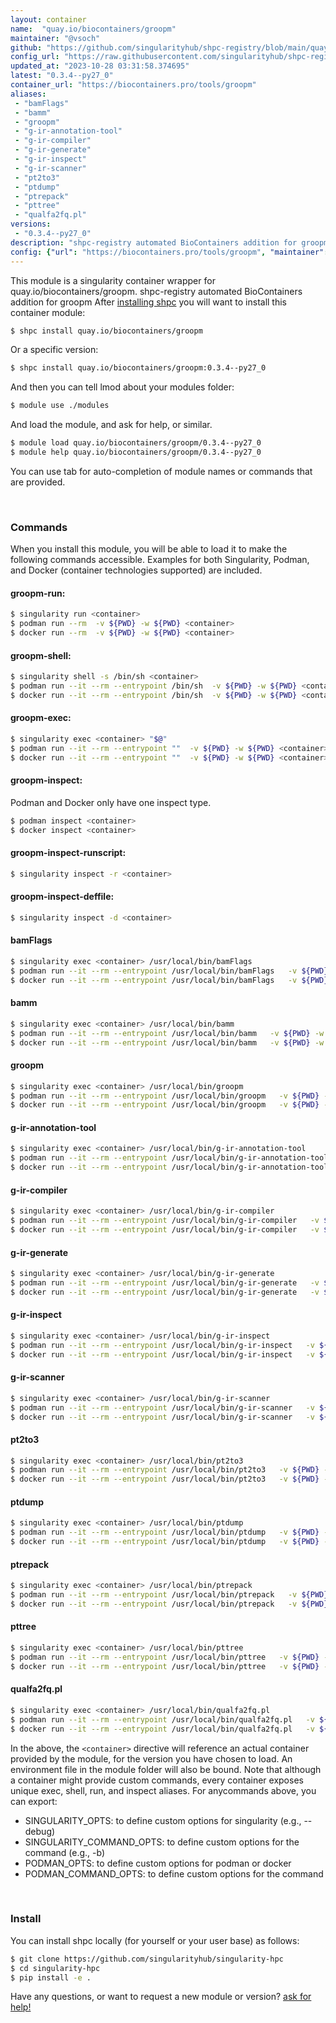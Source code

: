 ```yaml
---
layout: container
name:  "quay.io/biocontainers/groopm"
maintainer: "@vsoch"
github: "https://github.com/singularityhub/shpc-registry/blob/main/quay.io/biocontainers/groopm/container.yaml"
config_url: "https://raw.githubusercontent.com/singularityhub/shpc-registry/main/quay.io/biocontainers/groopm/container.yaml"
updated_at: "2023-10-28 03:31:58.374695"
latest: "0.3.4--py27_0"
container_url: "https://biocontainers.pro/tools/groopm"
aliases:
 - "bamFlags"
 - "bamm"
 - "groopm"
 - "g-ir-annotation-tool"
 - "g-ir-compiler"
 - "g-ir-generate"
 - "g-ir-inspect"
 - "g-ir-scanner"
 - "pt2to3"
 - "ptdump"
 - "ptrepack"
 - "pttree"
 - "qualfa2fq.pl"
versions:
 - "0.3.4--py27_0"
description: "shpc-registry automated BioContainers addition for groopm"
config: {"url": "https://biocontainers.pro/tools/groopm", "maintainer": "@vsoch", "description": "shpc-registry automated BioContainers addition for groopm", "latest": {"0.3.4--py27_0": "sha256:4515ada6ab1fbf183ddd847e7549c2b5960fe5d7a8a7907fb60e713cd6d1102e"}, "tags": {"0.3.4--py27_0": "sha256:4515ada6ab1fbf183ddd847e7549c2b5960fe5d7a8a7907fb60e713cd6d1102e"}, "docker": "quay.io/biocontainers/groopm", "aliases": {"bamFlags": "/usr/local/bin/bamFlags", "bamm": "/usr/local/bin/bamm", "groopm": "/usr/local/bin/groopm", "g-ir-annotation-tool": "/usr/local/bin/g-ir-annotation-tool", "g-ir-compiler": "/usr/local/bin/g-ir-compiler", "g-ir-generate": "/usr/local/bin/g-ir-generate", "g-ir-inspect": "/usr/local/bin/g-ir-inspect", "g-ir-scanner": "/usr/local/bin/g-ir-scanner", "pt2to3": "/usr/local/bin/pt2to3", "ptdump": "/usr/local/bin/ptdump", "ptrepack": "/usr/local/bin/ptrepack", "pttree": "/usr/local/bin/pttree", "qualfa2fq.pl": "/usr/local/bin/qualfa2fq.pl"}}
---
```


This module is a singularity container wrapper for quay.io/biocontainers/groopm.
shpc-registry automated BioContainers addition for groopm
After [installing shpc](#install) you will want to install this container module:


```bash
$ shpc install quay.io/biocontainers/groopm
```

Or a specific version:

```bash
$ shpc install quay.io/biocontainers/groopm:0.3.4--py27_0
```

And then you can tell lmod about your modules folder:

```bash
$ module use ./modules
```

And load the module, and ask for help, or similar.

```bash
$ module load quay.io/biocontainers/groopm/0.3.4--py27_0
$ module help quay.io/biocontainers/groopm/0.3.4--py27_0
```

You can use tab for auto-completion of module names or commands that are provided.

<br>

### Commands

When you install this module, you will be able to load it to make the following commands accessible.
Examples for both Singularity, Podman, and Docker (container technologies supported) are included.

#### groopm-run:

```bash
$ singularity run <container>
$ podman run --rm  -v ${PWD} -w ${PWD} <container>
$ docker run --rm  -v ${PWD} -w ${PWD} <container>
```

#### groopm-shell:

```bash
$ singularity shell -s /bin/sh <container>
$ podman run --it --rm --entrypoint /bin/sh  -v ${PWD} -w ${PWD} <container>
$ docker run --it --rm --entrypoint /bin/sh  -v ${PWD} -w ${PWD} <container>
```

#### groopm-exec:

```bash
$ singularity exec <container> "$@"
$ podman run --it --rm --entrypoint ""  -v ${PWD} -w ${PWD} <container> "$@"
$ docker run --it --rm --entrypoint ""  -v ${PWD} -w ${PWD} <container> "$@"
```

#### groopm-inspect:

Podman and Docker only have one inspect type.

```bash
$ podman inspect <container>
$ docker inspect <container>
```

#### groopm-inspect-runscript:

```bash
$ singularity inspect -r <container>
```

#### groopm-inspect-deffile:

```bash
$ singularity inspect -d <container>
```


#### bamFlags

```bash
$ singularity exec <container> /usr/local/bin/bamFlags
$ podman run --it --rm --entrypoint /usr/local/bin/bamFlags   -v ${PWD} -w ${PWD} <container> -c " $@"
$ docker run --it --rm --entrypoint /usr/local/bin/bamFlags   -v ${PWD} -w ${PWD} <container> -c " $@"
```


#### bamm

```bash
$ singularity exec <container> /usr/local/bin/bamm
$ podman run --it --rm --entrypoint /usr/local/bin/bamm   -v ${PWD} -w ${PWD} <container> -c " $@"
$ docker run --it --rm --entrypoint /usr/local/bin/bamm   -v ${PWD} -w ${PWD} <container> -c " $@"
```


#### groopm

```bash
$ singularity exec <container> /usr/local/bin/groopm
$ podman run --it --rm --entrypoint /usr/local/bin/groopm   -v ${PWD} -w ${PWD} <container> -c " $@"
$ docker run --it --rm --entrypoint /usr/local/bin/groopm   -v ${PWD} -w ${PWD} <container> -c " $@"
```


#### g-ir-annotation-tool

```bash
$ singularity exec <container> /usr/local/bin/g-ir-annotation-tool
$ podman run --it --rm --entrypoint /usr/local/bin/g-ir-annotation-tool   -v ${PWD} -w ${PWD} <container> -c " $@"
$ docker run --it --rm --entrypoint /usr/local/bin/g-ir-annotation-tool   -v ${PWD} -w ${PWD} <container> -c " $@"
```


#### g-ir-compiler

```bash
$ singularity exec <container> /usr/local/bin/g-ir-compiler
$ podman run --it --rm --entrypoint /usr/local/bin/g-ir-compiler   -v ${PWD} -w ${PWD} <container> -c " $@"
$ docker run --it --rm --entrypoint /usr/local/bin/g-ir-compiler   -v ${PWD} -w ${PWD} <container> -c " $@"
```


#### g-ir-generate

```bash
$ singularity exec <container> /usr/local/bin/g-ir-generate
$ podman run --it --rm --entrypoint /usr/local/bin/g-ir-generate   -v ${PWD} -w ${PWD} <container> -c " $@"
$ docker run --it --rm --entrypoint /usr/local/bin/g-ir-generate   -v ${PWD} -w ${PWD} <container> -c " $@"
```


#### g-ir-inspect

```bash
$ singularity exec <container> /usr/local/bin/g-ir-inspect
$ podman run --it --rm --entrypoint /usr/local/bin/g-ir-inspect   -v ${PWD} -w ${PWD} <container> -c " $@"
$ docker run --it --rm --entrypoint /usr/local/bin/g-ir-inspect   -v ${PWD} -w ${PWD} <container> -c " $@"
```


#### g-ir-scanner

```bash
$ singularity exec <container> /usr/local/bin/g-ir-scanner
$ podman run --it --rm --entrypoint /usr/local/bin/g-ir-scanner   -v ${PWD} -w ${PWD} <container> -c " $@"
$ docker run --it --rm --entrypoint /usr/local/bin/g-ir-scanner   -v ${PWD} -w ${PWD} <container> -c " $@"
```


#### pt2to3

```bash
$ singularity exec <container> /usr/local/bin/pt2to3
$ podman run --it --rm --entrypoint /usr/local/bin/pt2to3   -v ${PWD} -w ${PWD} <container> -c " $@"
$ docker run --it --rm --entrypoint /usr/local/bin/pt2to3   -v ${PWD} -w ${PWD} <container> -c " $@"
```


#### ptdump

```bash
$ singularity exec <container> /usr/local/bin/ptdump
$ podman run --it --rm --entrypoint /usr/local/bin/ptdump   -v ${PWD} -w ${PWD} <container> -c " $@"
$ docker run --it --rm --entrypoint /usr/local/bin/ptdump   -v ${PWD} -w ${PWD} <container> -c " $@"
```


#### ptrepack

```bash
$ singularity exec <container> /usr/local/bin/ptrepack
$ podman run --it --rm --entrypoint /usr/local/bin/ptrepack   -v ${PWD} -w ${PWD} <container> -c " $@"
$ docker run --it --rm --entrypoint /usr/local/bin/ptrepack   -v ${PWD} -w ${PWD} <container> -c " $@"
```


#### pttree

```bash
$ singularity exec <container> /usr/local/bin/pttree
$ podman run --it --rm --entrypoint /usr/local/bin/pttree   -v ${PWD} -w ${PWD} <container> -c " $@"
$ docker run --it --rm --entrypoint /usr/local/bin/pttree   -v ${PWD} -w ${PWD} <container> -c " $@"
```


#### qualfa2fq.pl

```bash
$ singularity exec <container> /usr/local/bin/qualfa2fq.pl
$ podman run --it --rm --entrypoint /usr/local/bin/qualfa2fq.pl   -v ${PWD} -w ${PWD} <container> -c " $@"
$ docker run --it --rm --entrypoint /usr/local/bin/qualfa2fq.pl   -v ${PWD} -w ${PWD} <container> -c " $@"
```



In the above, the `<container>` directive will reference an actual container provided
by the module, for the version you have chosen to load. An environment file in the
module folder will also be bound. Note that although a container
might provide custom commands, every container exposes unique exec, shell, run, and
inspect aliases. For anycommands above, you can export:

 - SINGULARITY_OPTS: to define custom options for singularity (e.g., --debug)
 - SINGULARITY_COMMAND_OPTS: to define custom options for the command (e.g., -b)
 - PODMAN_OPTS: to define custom options for podman or docker
 - PODMAN_COMMAND_OPTS: to define custom options for the command

<br>

### Install

You can install shpc locally (for yourself or your user base) as follows:

```bash
$ git clone https://github.com/singularityhub/singularity-hpc
$ cd singularity-hpc
$ pip install -e .
```

Have any questions, or want to request a new module or version? [ask for help!](https://github.com/singularityhub/singularity-hpc/issues)